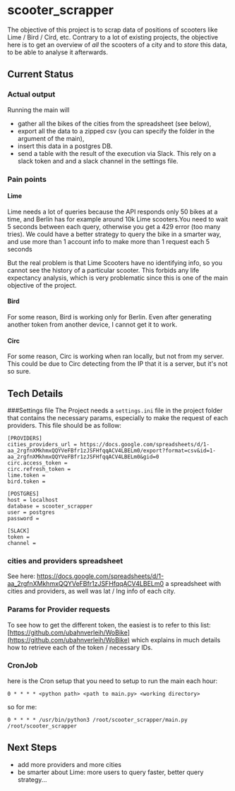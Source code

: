# scooter_scrapper

The objective of this project is to scrap data of positions of scooters like Lime / Bird / Cird, etc.
Contrary to a lot of existing projects, the objective here is to get an overview of *all* the scooters of a city and to *store* this data, to be able to analyse it afterwards.

## Current Status
### Actual output
Running the main will 
* gather all the bikes of the cities from the spreadsheet (see below), 
* export all the data to a zipped csv (you can specify the folder in the argument of the main), 
* insert this data in a postgres DB.
* send a table with the result of the execution via Slack. This rely on a slack token and and a slack channel in the settings file.

### Pain points
#### Lime
Lime needs a lot of queries because the API responds only 50 bikes at a time, and Berlin has for example around 10k Lime scooters.You need to wait 5 seconds between each query, otherwise you get a 429 error (too many tries).
We could have a better strategy to query the bike in a smarter way, and use more than 1 account info to make more than 1 request each 5 seconds

But the real problem is that Lime Scooters have no identifying info, so you cannot see the history of a particular scooter. This forbids any life expectancy analysis, which is very problematic since this is one of the main objective of the project.

#### Bird 
For some reason, Bird is working only for Berlin. Even after generating another token from another device, I cannot get it to work. 

#### Circ
For some reason, Circ is working when ran locally, but not from my server. This could be due to Circ detecting from the IP that it is a server, but it's not so sure. 

## Tech Details
###Settings file
The Project needs a `settings.ini` file in the project folder that contains the necessary params, especially to make the request of each providers. This file should be as follow:

```
[PROVIDERS]
cities_providers_url = https://docs.google.com/spreadsheets/d/1-aa_2rgfnXMkhmxQQYVeFBfr1zJSFHfqqACV4LBELm0/export?format=csv&id=1-aa_2rgfnXMkhmxQQYVeFBfr1zJSFHfqqACV4LBELm0&gid=0
circ.access_token = 
circ.refresh_token = 
lime.token = 
bird.token = 

[POSTGRES]
host = localhost
database = scooter_scrapper
user = postgres
password = 

[SLACK]
token = 
channel = 

```

### cities and providers spreadsheet
See here: https://docs.google.com/spreadsheets/d/1-aa_2rgfnXMkhmxQQYVeFBfr1zJSFHfqqACV4LBELm0
a spreadsheet with cities and providers, as well was lat / lng info of each city. 

### Params for Provider requests
To see how to get the different token, the easiest is to refer to this list:
[https://github.com/ubahnverleih/WoBike](https://github.com/ubahnverleih/WoBike)
which explains in much details how to retrieve each of the token / necessary IDs. 

### CronJob
here is the Cron setup that you need to setup to run the main each hour: 

`0 * * * * <python path> <path to main.py> <working directory>`

so for me: 

`0 * * * * /usr/bin/python3 /root/scooter_scrapper/main.py /root/scooter_scrapper`

## Next Steps
* add more providers and more cities
* be smarter about Lime: more users to query faster, better query strategy...
